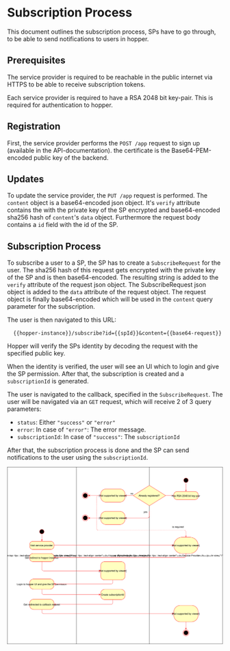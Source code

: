 # Subscription Process
This document outlines the subscription process, SPs have to go through, to be able to send notifications to users in hopper.

## Prerequisites
The service provider is required to be reachable in the public internet via HTTPS to be able to receive subscription tokens.

Each service provider is required to have a RSA 2048 bit key-pair. This is required for authentication to hopper.


## Registration
First, the service provider performs the `POST /app` request to sign up (available in the API-documentation). the certificate is the Base64-PEM-encoded public key of the backend. 

## Updates
To update the service provider, the `PUT /app` request is performed. The `content` object is a base64-encoded json object. It's `verify` attribute contains the with the private key of the SP encrypted and base64-encoded sha256 hash of `content`'s `data` object. Furthermore the request body contains a `id` field with the id of the SP.

## Subscription Process
To subscribe a user to a SP, the SP has to create a `SubscribeRequest` for the user. The sha256 hash of this request gets encrypted with the private key of the SP and is then base64-encoded. The resulting string is added to the `verify` attribute of the request json object. The SubscribeRequest json object is added to the `data` attribute of the request object. The request object is finally base64-encoded which will be used in the `content` query parameter for the subscription.

The user is then navigated to this URL:
```URL 
  {{hopper-instance}}/subscribe?id={{spId}}&content={{base64-request}}
```
Hopper will verify the SPs identity by decoding the request with the specified public key.

When the identity is verified, the user will see an UI which to login and give the SP permission. After that, the subscription is created and a `subscriptionId` is generated. 

The user is navigated to the callback, specified in the `SubscribeRequest`. The user will be navigated via an `GET` request, which will receive 2 of 3 query parameters: 
  - `status`: Either `"success"` or `"error"`
  - `error`: In case of `"error"`: The error message.
  - `subscriptionId`: In case of `"success"`: The `subscriptionId`
  
After that, the subscription process is done and the SP can send notifications to the user using the `subscriptionId`.  
  
![flow diagram](img/subscriptionProcess.svg "Flow Diagram")


